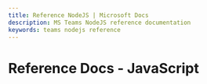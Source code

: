 ```yaml
---
title: Reference NodeJS | Microsoft Docs
description: MS Teams NodeJS reference documentation
keywords: teams nodejs reference
---
```


# Reference Docs - JavaScript
